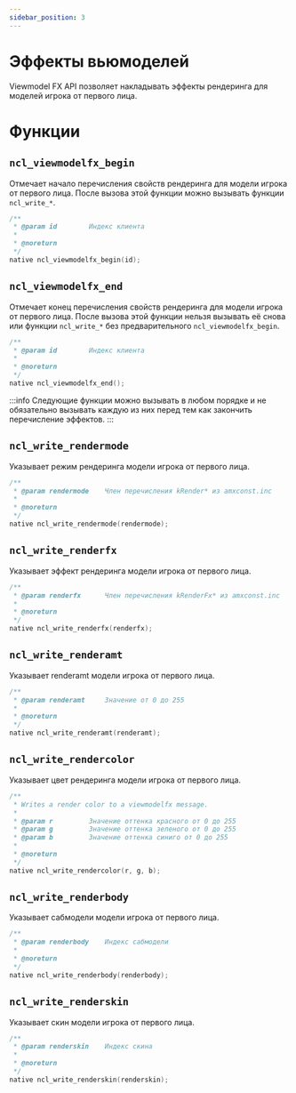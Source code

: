 ```yaml
---
sidebar_position: 3
---
```


# Эффекты вьюмоделей

Viewmodel FX API позволяет накладывать эффекты рендеринга для моделей игрока от первого лица.

# Функции

## `ncl_viewmodelfx_begin`

Отмечает начало перечисления свойств рендеринга для модели игрока от первого лица.
После вызова этой функции можно вызывать функции `ncl_write_*`.

```c title="Сигнатура"
/**
 * @param id    	Индекс клиента
 *
 * @noreturn
 */
native ncl_viewmodelfx_begin(id);
```

## `ncl_viewmodelfx_end`

Отмечает конец перечисления свойств рендеринга для модели игрока от первого лица.
После вызова этой функции нельзя вызывать её снова или функции `ncl_write_*` 
без предварительного `ncl_viewmodelfx_begin`.

```c title="Сигнатура"
/**
 * @param id		Индекс клиента
 *
 * @noreturn
 */
native ncl_viewmodelfx_end();
```

:::info
Следующие функции можно вызывать в любом порядке и не обязательно вызывать каждую из них
перед тем как закончить перечисление эффектов.
:::

## `ncl_write_rendermode`

Указывает режим рендеринга модели игрока от первого лица.

```c title="Сигнатура"
/**
 * @param rendermode 	Член перечисления kRender* из amxconst.inc
 *
 * @noreturn
 */
native ncl_write_rendermode(rendermode);
```

## `ncl_write_renderfx`

Указывает эффект рендеринга модели игрока от первого лица.

```c title="Сигнатура"
/**
 * @param renderfx 		Член перечисления kRenderFx* из amxconst.inc
 *
 * @noreturn
 */
native ncl_write_renderfx(renderfx);
```

## `ncl_write_renderamt`

Указывает renderamt модели игрока от первого лица.

```c title="Сигнатура"
/**
 * @param renderamt 	Значение от 0 до 255
 *
 * @noreturn
 */
native ncl_write_renderamt(renderamt);
```

## `ncl_write_rendercolor`

Указывает цвет рендеринга модели игрока от первого лица.

```c title="Сигнатура"
/**
 * Writes a render color to a viewmodelfx message.
 *
 * @param r 		Значение оттенка красного от 0 до 255
 * @param g 		Значение оттенка зеленого от 0 до 255
 * @param b 		Значение оттенка синиго от 0 до 255
 *
 * @noreturn
 */
native ncl_write_rendercolor(r, g, b);
```

## `ncl_write_renderbody`

Указывает сабмодели модели игрока от первого лица.

```c title="Сигнатура"
/**
 * @param renderbody	Индекс сабмодели  	
 *
 * @noreturn
 */
native ncl_write_renderbody(renderbody);
```

## `ncl_write_renderskin`

Указывает скин модели игрока от первого лица.

```c title="Сигнатура"
/**
 * @param renderskin    Индекс скина 
 *
 * @noreturn
 */
native ncl_write_renderskin(renderskin);
```